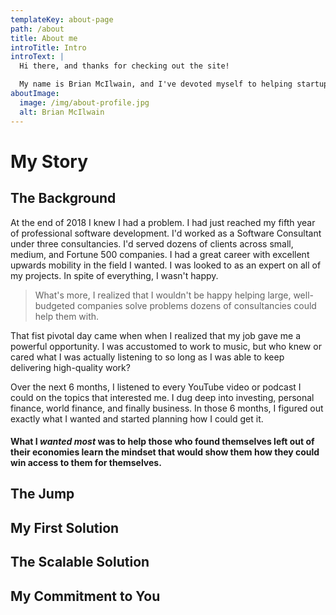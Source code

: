 ```yaml
---
templateKey: about-page
path: /about
title: About me
introTitle: Intro
introText: |
  Hi there, and thanks for checking out the site!

  My name is Brian McIlwain, and I've devoted myself to helping startup businesses succeed through software. Whether you're the aspiring entrepreneur struggling to find a good technical co-founder, or if you're technical and looking to improve yourself as technical co-founder - I'm here for you! Let me share how I came to understand both of these people through my personal experience and how this site can help to increase the odds of your startup's success.
aboutImage:
  image: /img/about-profile.jpg
  alt: Brian McIlwain
---
```


# My Story

## The Background

At the end of 2018 I knew I had a problem. I had just reached my fifth year of professional software development. I'd worked as a Software Consultant under three consultancies. I'd served dozens of clients across small, medium, and Fortune 500 companies. I had a great career with excellent upwards mobility in the field I wanted. I was looked to as an expert on all of my projects. In spite of everything, I wasn't happy.

> What's more, I realized that I wouldn't be happy helping large, well-budgeted companies solve problems dozens of consultancies could help them with.

That fist pivotal day came when when I realized that my job gave me a powerful opportunity. I was accustomed to work to music, but who knew or cared what I was actually listening to so long as I was able to keep delivering high-quality work? 

Over the next 6 months, I listened to every YouTube video or podcast I could on the topics that interested me. I dug deep into investing, personal finance, world finance, and finally business. In those 6 months, I figured out exactly what I wanted and started planning how I could get it.

#### What I *wanted most* was to help those who found themselves left out of their economies learn the mindset that would show them how they could win access to them for themselves.

## The Jump

## My First Solution

## The Scalable Solution

## My Commitment to You
